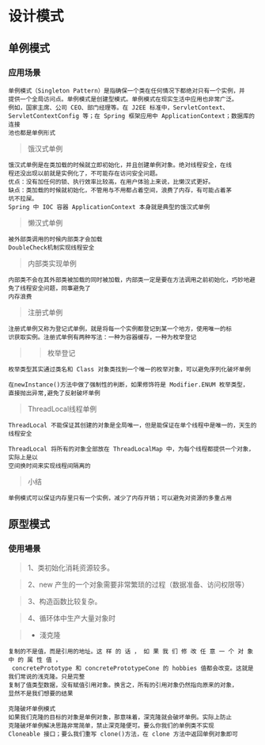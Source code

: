 # 设计模式

## 单例模式

### 应用场景

    单例模式（Singleton Pattern）是指确保一个类在任何情况下都绝对只有一个实例，并
    提供一个全局访问点。单例模式是创建型模式。单例模式在现实生活中应用也非常广泛。
    例如，国家主席、公司 CEO、部门经理等。在 J2EE 标准中，ServletContext、
    ServletContextConfig 等；在 Spring 框架应用中 ApplicationContext；数据库的连接
    池也都是单例形式
    
> 饿汉式单例  

    饿汉式单例是在类加载的时候就立即初始化，并且创建单例对象。绝对线程安全，在线
    程还没出现以前就是实例化了，不可能存在访问安全问题。
    优点：没有加任何的锁、执行效率比较高，在用户体验上来说，比懒汉式更好。
    缺点：类加载的时候就初始化，不管用与不用都占着空间，浪费了内存，有可能占着茅
    坑不拉屎。
    Spring 中 IOC 容器 ApplicationContext 本身就是典型的饿汉式单例  
    
> 懒汉式单例

    被外部类调用的时候内部类才会加载
    DoubleCheck机制实现线程安全
    
> 内部类实现单例

    内部类不会在其外部类被加载的同时被加载，内部类一定是要在方法调用之前初始化，巧妙地避免了线程安全问题，同事避免了
    内存浪费
    
> 注册式单例

    注册式单例又称为登记式单例，就是将每一个实例都登记到某一个地方，使用唯一的标
    识获取实例。注册式单例有两种写法：一种为容器缓存，一种为枚举登记    
    
            
>> 枚举登记

    枚举类型其实通过类名和 Class 对象类找到一个唯一的枚举对象，可以避免序列化破坏单例
    
    在newInstance()方法中做了强制性的判断，如果修饰符是 Modifier.ENUM 枚举类型，
    直接抛出异常,避免了反射破坏单例
    
> ThreadLocal线程单例

    ThreadLocal 不能保证其创建的对象是全局唯一，但是能保证在单个线程中是唯一的，天生的线程安全
    
    ThreadLocal 将所有的对象全部放在 ThreadLocalMap 中，为每个线程都提供一个对象，实际上是以
    空间换时间来实现线程间隔离的
    
> 小结

    单例模式可以保证内存里只有一个实例，减少了内存开销；可以避免对资源的多重占用        
    
    
##  原型模式    

### 使用場景

>  1、类初始化消耗资源较多。

>  2、new 产生的一个对象需要非常繁琐的过程（数据准备、访问权限等） 

> 3、构造函数比较复杂。

> 4、循环体中生产大量对象时   

>* 淺克隆

    复制的不是值，而是引用的地址。这 样 的 话 ， 如 果 我 们 修 改 任 意 一 个 对 象 中 的 属 性 值 ，
     concretePrototype 和 concretePrototypeCone 的 hobbies 值都会改变。这就是我们常说的浅克隆。只是完整
    复制了值类型数据，没有赋值引用对象。换言之，所有的引用对象仍然指向原来的对象，
    显然不是我们想要的结果
    
    克隆破坏单例模式
    如果我们克隆的目标的对象是单例对象，那意味着，深克隆就会破坏单例。实际上防止
    克隆破坏单例解决思路非常简单，禁止深克隆便可。要么你我们的单例类不实现
    Cloneable 接口；要么我们重写 clone()方法，在 clone 方法中返回单例对象即可